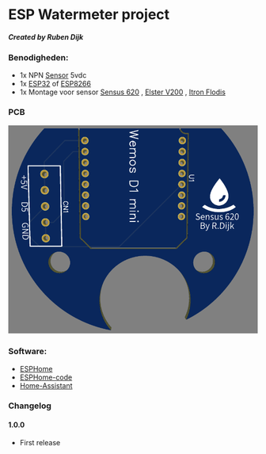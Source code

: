 # ESP Watermeter project
##### Created by Ruben Dijk


### Benodigheden:
- 1x NPN [Sensor](https://de.aliexpress.com/item/32844213899.html?spm=a2g0s.9042311.0.0.129f4c4dnuxaWY) 5vdc
- 1x [ESP32](https://nl.aliexpress.com/item/1005001635370174.html?spm=a2g0o.productlist.0.0.29923390R8TNh3&algo_pvid=9c3794f3-1028-49ca-890d-6b8eb415afd7&algo_expid=9c3794f3-1028-49ca-890d-6b8eb415afd7-2&btsid=2100bddb16063352446583865e26ed&ws_ab_test=searchweb0_0,searchweb201602_,searchweb201603_) of [ESP8266](https://nl.aliexpress.com/item/32665100123.html?spm=a2g0o.productlist.0.0.70b06d3dmHGOxg&algo_pvid=97258de2-1daf-49ce-92f8-a07ca0689d29&algo_expid=97258de2-1daf-49ce-92f8-a07ca0689d29-0&btsid=2100bddb16063353237855035e26ed&ws_ab_test=searchweb0_0,searchweb201602_,searchweb201603_)
- 1x Montage voor sensor [Sensus 620](https://www.thingiverse.com/thing:4489072) , [Elster V200](https://www.thingiverse.com/thing:3832446) , [Itron Flodis](https://www.thingiverse.com/thing:4146391)

### PCB<br>
![PCB 1.0](https://github.com/RubenDijk/Watermeter/blob/main/PCB%201.0.png "PCB 1.0")

### Software:
- [ESPHome](www.esphome.io)
- [ESPHome-code](https://github.com/RubenDijk/Watermeter/blob/main/esp-code.yaml)
- [Home-Assistant](http://home-assistant.io/)

### Changelog
#### 1.0.0
- First release
